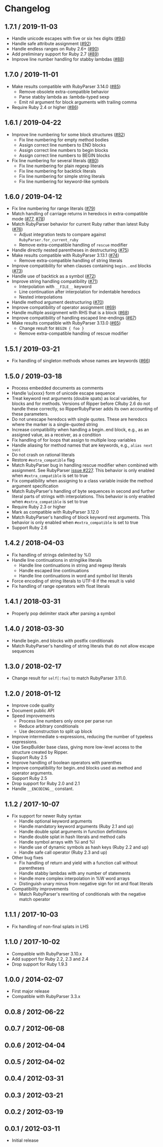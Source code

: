# Changelog

## 1.7.1 / 2019-11-03

* Handle unicode escapes with five or six hex digits ([#94])
* Handle safe attribute assignment ([#92])
* Handle endless ranges on Ruby 2.6+ ([#90])
* Add preliminary support for Ruby 2.7 ([#89])
* Improve line number handling for stabby lambdas ([#88])

## 1.7.0 / 2019-11-01

* Make results compatible with RubyParser 3.14.0 ([#85])
  - Remove obsolete extra-compatible behavior
  - Parse stabby lambda as :lambda-typed sexp
  - Emit nil argument for block arguments with trailing comma
* Require Ruby 2.4 or higher ([#86])

## 1.6.1 / 2019-04-22

* Improve line numbering for some block structures ([#82])
  - Fix line numbering for empty method bodies
  - Assign correct line numbers to END blocks
  - Assign correct line numbers to begin blocks
  - Assign correct line numbers to BEGIN blocks
* Fix line numbering for several literals ([#80])
  - Fix line numbering for plain regexp literals
  - Fix line numbering for backtick literals
  - Fix line numbering for simple string literals
  - Fix line numbering for keyword-like symbols

## 1.6.0 / 2019-04-12

* Fix line numbering for range literals ([#79])
* Match handling of carriage returns in heredocs in extra-compatible mode
  ([#77], [#78])
* Match RubyParser behavior for current Ruby rather than latest Ruby ([#76])
  - Adjust integration tests to compare against `RubyParser.for_current_ruby`
  - Remove extra-compatible handling of `rescue` modifier
* Handle directly nested parentheses in destructuring ([#75])
* Make results compatible with RubyParser 3.13.1 ([#74])
  - Remove extra-compatible handling of string literals
* Improve compatibility for when clauses containing `begin..end` blocks ([#73])
* Handle use of backtick as a symbol ([#72])
* Improve string handling compatibility ([#71])
  - Interpolation with `__FILE__` keyword
  - Line continuation after interpolation for indentable heredocs
  - Nested interpolations
* Handle method argument destructuring ([#70])
* Improve compatibility of operator assignment ([#69])
* Handle multiple assignment with RHS that is a block ([#68])
* Improve compatibility of handling escaped line-endings ([#67])
* Make results compatible with RubyParser 3.13.0 ([#65])
  - Change result for `BEGIN { foo }`
  - Remove extra-compatible handling of rescue modifier

## 1.5.1 / 2019-03-21

* Fix handling of singleton methods whose names are keywords
  ([#66])

## 1.5.0 / 2019-03-18

* Process embedded documents as comments
* Handle \u{xxxx} form of unicode escape sequence
* Treat keyword rest arguments (double spats) as local variables, for blocks
  and for methods.
  Versions of Ripper before CRuby 2.6 do not handle these correctly, so
  RipperRubyParser adds its own accounting of these parameters.
* Do not unescape heredocs with single quotes. These are heredocs where the
  marker is a single-quoted string
* Increase compatibility when handling a begin..end block, e.g., as an assigned
  value, as a receiver, as a condition
* Fix handling of for loops that assign to multiple loop variables
* Handle aliasing for method names that are keywords, e.g., `alias next succ`
* Do not crash on rational literals
* Restore `#extra_compatible` flag
* Match RubyParser bug in handling rescue modifier when combined with
  assignment. See RubyParser
  [issue #227](https://github.com/seattlerb/ruby_parser/issues/227).
  This behavior is only enabled when `#extra_compatible` is set to true
* Fix compatibility when assigning to a class variable inside the method
  argument specification
* Match RubyParser's handling of byte sequences in second and further literal
  parts of strings with interpolations. This behavior is only enabled when
  `#extra_compatible` is set to true
* Require Ruby 2.3 or higher
* Mark as compatible with RubyParser 3.12.0
* Match RubyParser's handling of block keyword rest arguments.
  This behavior is only enabled when `#extra_compatible` is set to true
* Support Ruby 2.6

## 1.4.2 / 2018-04-03

* Fix handling of strings delimited by %()
* Handle line continuations in stringlike literals
  - Handle line continuations in string and regexp literals
  - Handle escaped line continuations
  - Handle line continuations in word and symbol list literals
* Force encoding of string literals to UTF-8 if the result is valid
* Fix handling of range operators with float literals

## 1.4.1 / 2018-03-31

* Properly pop delimiter stack after parsing a symbol

## 1.4.0 / 2018-03-30

* Handle begin..end blocks with postfix conditionals
* Match RubyParser's handling of string literals that do not allow escape
  sequences

## 1.3.0 / 2018-02-17

* Change result for `self[:foo]` to match RubyParser 3.11.0.

## 1.2.0 / 2018-01-12

* Improve code quality
* Document public API
* Speed improvements
  - Process line numbers only once per parse run
  - Reduce arbitrary conditionals
  - Use deconstruction to split up block
* Improve intermediate s-expressions, reducing the number of typeless
  expressions.
* Use SexpBuilder base class, giving more low-level access to the structure
  created by Ripper.
* Support Ruby 2.5
* Improve handling of boolean operators with parenthes
* Improve compatibility for begin..end blocks used as method and operator
  arguments.
* Support Ruby 2.5
* Drop support for Ruby 2.0 and 2.1
* Handle `__ENCODING__` constant.

## 1.1.2 / 2017-10-07

* Fix support for newer Ruby syntax
  - Handle optional keyword arguments
  - Handle mandatory keyword arguments (Ruby 2.1 and up)
  - Handle double splat arguments in function definitions
  - Handle double splat in hash literals and method calls
  - Handle symbol arrays with %i and %I
  - Handle use of dynamic symbols as hash keys (Ruby 2.2 and up)
  - Handle safe call operator (Ruby 2.3 and up)
* Other bug fixes
  - Fix handling of return and yield with a function call without parentheses
  - Handle stabby lambdas with any number of statements
  - Handle more complex interpolation in %W word arrays
  - Distinguish unary minus from negative sign for int and float literals
* Compatibility improvements
  - Match RubyParser's rewriting of conditionals with the negative match
    operator

## 1.1.1 / 2017-10-03

* Fix handling of non-final splats in LHS

## 1.1.0 / 2017-10-02

* Compatible with RubyParser 3.10.x
* Add support for Ruby 2.2, 2.3 and 2.4
* Drop support for Ruby 1.9.3

## 1.0.0 / 2014-02-07

* First major release
* Compatible with RubyParser 3.3.x

## 0.0.8 / 2012-06-22

## 0.0.7 / 2012-06-08

## 0.0.6 / 2012-04-04

## 0.0.5 / 2012-04-02

## 0.0.4 / 2012-03-31

## 0.0.3 / 2012-03-21

## 0.0.2 / 2012-03-19

## 0.0.1 / 2012-03-11

* Initial release

<!-- Pull request links -->
[#94]: https://github.com/mvz/ripper_ruby_parser/pull/94
[#92]: https://github.com/mvz/ripper_ruby_parser/pull/92
[#90]: https://github.com/mvz/ripper_ruby_parser/pull/90
[#89]: https://github.com/mvz/ripper_ruby_parser/pull/89
[#88]: https://github.com/mvz/ripper_ruby_parser/pull/88
[#86]: https://github.com/mvz/ripper_ruby_parser/pull/86
[#85]: https://github.com/mvz/ripper_ruby_parser/pull/85
[#82]: https://github.com/mvz/ripper_ruby_parser/pull/82
[#80]: https://github.com/mvz/ripper_ruby_parser/pull/80
[#79]: https://github.com/mvz/ripper_ruby_parser/pull/79
[#78]: https://github.com/mvz/ripper_ruby_parser/pull/78
[#77]: https://github.com/mvz/ripper_ruby_parser/pull/77
[#76]: https://github.com/mvz/ripper_ruby_parser/pull/76
[#75]: https://github.com/mvz/ripper_ruby_parser/pull/75
[#74]: https://github.com/mvz/ripper_ruby_parser/pull/74
[#73]: https://github.com/mvz/ripper_ruby_parser/pull/73
[#72]: https://github.com/mvz/ripper_ruby_parser/pull/72
[#71]: https://github.com/mvz/ripper_ruby_parser/pull/71
[#70]: https://github.com/mvz/ripper_ruby_parser/pull/70
[#69]: https://github.com/mvz/ripper_ruby_parser/pull/69
[#68]: https://github.com/mvz/ripper_ruby_parser/pull/68
[#67]: https://github.com/mvz/ripper_ruby_parser/pull/67
[#66]: https://github.com/mvz/ripper_ruby_parser/pull/66
[#65]: https://github.com/mvz/ripper_ruby_parser/pull/65
